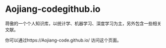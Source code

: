 # Aojiang-codegithub.io
蒋傲的一个个人知识库，以统计学、机器学习、深度学习为主，另外包含一些相关文献。

你可以通过https://Aojiang-code.github.io/ 访问这个页面。
